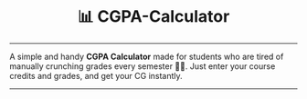 <h1 align="center">📊 CGPA-Calculator</h1>

---

A simple and handy **CGPA Calculator** made for students who are tired of manually crunching grades every semester 😵‍💫. Just enter your course credits and grades, and get your CG instantly.

---
